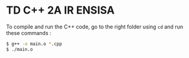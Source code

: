 # TD C++ 2A IR ENSISA

To compile and run the C++ code, go to the right folder using `cd` and run these commands :

```bash
$ g++ -o main.o *.cpp
$ ./main.o
```
